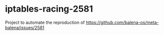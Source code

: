 # iptables-racing-2581

Project to automate the reproduction of https://github.com/balena-os/meta-balena/issues/2581

